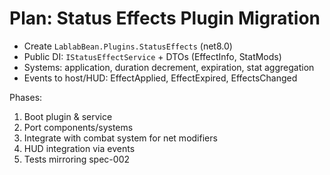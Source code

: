 # Plan: Status Effects Plugin Migration

- Create `LablabBean.Plugins.StatusEffects` (net8.0)
- Public DI: `IStatusEffectService` + DTOs (EffectInfo, StatMods)
- Systems: application, duration decrement, expiration, stat aggregation
- Events to host/HUD: EffectApplied, EffectExpired, EffectsChanged

Phases:
1) Boot plugin & service
2) Port components/systems
3) Integrate with combat system for net modifiers
4) HUD integration via events
5) Tests mirroring spec-002
